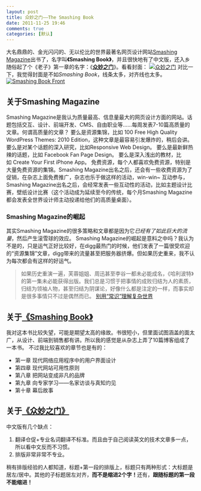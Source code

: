 ```yaml
---
layout: post
title: 众妙之门——The Smashing Book
date: 2011-11-25 19:46
comments: true
categories: [默认]
---
```

大名鼎鼎的、金光闪闪的、无以伦比的世界最著名网页设计网站<a title="Smashing Magazine" href="http://www.smashingmagazine.com/" target="_blank">Smashing Magazine</a>出书了，名字叫<strong>《Smashing Book》</strong>，并且很快地有了中文版，还入乡随俗起了个《老子》第一章的名字：《<strong><a href="http://union.dangdang.com/transfer.php?from=P-298749&amp;ad_type=10&amp;sys_id=1&amp;backurl=http://product.dangdang.com/product.aspx?product_id=20959927">众妙之门</a></strong>》。看看封面：
<a style="background-color: transparent;" href="http://union.dangdang.com/transfer.php?from=P-298749&amp;ad_type=10&amp;sys_id=1&amp;backurl=http://product.dangdang.com/product.aspx?product_id=20959927"><img class="aligncenter size-full wp-image-1028" title="smashing-book-zhcn" src="http://yuguo.us/files/2011/11/smashing-book-zhcn.jpg" alt="众妙之门"   /></a>
对比一下，我觉得封面是不如<em>Smashing Book</em>，线条太多，对齐线也太多。
<a style="background-color: transparent;" href="http://yuguo.us/files/2011/11/smashing-book-front.png"><img class="aligncenter size-full wp-image-1027" title="smashing-book-front" src="http://yuguo.us/files/2011/11/smashing-book-front.png" alt="Smashing Book Front"   /></a>
<h2>关于Smashing Magazine</h2>
Smashing Magazine是我认为质量最高、信息量最大的网页设计方面的网站。话题包括交互、设计、前端开发、CMS、自由职业等……每周发表7-10篇高质量的文章。何谓高质量的文章？
要么是资源集锦，比如 100 Free High Quality WordPress Themes: 2010 Edition，这种文章是最容易引发爆炸的，稍后会讲。
要么是对某个话题的深入研究，比如Responsive Web Design。
要么是最新鲜热辣的话题，比如 Facebook Fan Page Design。
要么是深入浅出的教材，比如 Create Your First iPhone App。
免费资源，每个人都喜欢免费资源，特别是大量免费资源的集锦。Smashing Magazine出名之后，还会有一些收费资源为了促销，在杂志上面免费推广，杂志也乐于做这样的活动，win-win~
互动参与，Smashing Magazine出名之后，会经常发表一些互动性的活动，比如主题设计比赛，壁纸设计比赛（这个活动成为延续至今的传统，每个月Smashing Magazine都会发表全世界设计师主动投递给他们的高质量桌面）。
<h3>Smashing Magazine的崛起</h3>
其实Smashing Magazine的很多策略和文章都是因为它<em>已经有了如此巨大的流量</em>，然后产生滚雪球的效应。
Smashing Magazine的崛起是意料之中吗？我认为不是的，只是运气正好比较好，在digg最热门的时候，他们发表了一篇很受欢迎的“资源集锦”文章，digg带来的流量甚至把服务器挤爆。但如果历史重来，我不认为每次都会有这样的好运气。
<blockquote>如果历史重演一遍，芙蓉姐姐、周迅甚至李谷一都未必能成名，《哈利波特》的第一集未必能获得出版。我们总是习惯于把事情的成败归结为人的素质，归结为领袖人物，甚至归结为阴谋论，好像什么都是注定的一样，而事实却是很多事情只不过是偶然而已。
<a href="http://www.geekonomics10000.com/624" target="_blank">别用“常识”理解复杂世界</a></blockquote>
<h2>关于<a href="http://yuguo.us/files/2011/11/smashing-book-front.png" target="_blank">《Smashing Book》</a></h2>
我对这本书比较失望，可能是期望太高的缘故。书很短小，但里面试图涵盖的面太广，从设计、前端到销售都有讲。所以我的感觉是从杂志上弄了10篇博客组成了一本书。
不过我比较喜欢的章节也是有的：
<ul>
	<li>第一章 现代网络应用程序中的用户界面设计</li>
	<li>第四章 现代网站可用性原则</li>
	<li>第八章 把网站变成非凡的品牌</li>
	<li>第九章 向专家学习——名家访谈与真知灼见</li>
	<li>第十章 幕后故事</li>
</ul>
<h2>关于<a href="http://union.dangdang.com/transfer.php?from=P-298749&amp;ad_type=10&amp;sys_id=1&amp;backurl=http://product.dangdang.com/product.aspx?product_id=20959927" target="_blank">《众妙之门》</a></h2>
中文版有几个缺点：
<ol>
	<li>翻译仓促+专业名词翻译不标准。而且由于自己阅读英文的技术文章多一点，所以看中文反而不习惯。</li>
	<li>排版非常非常不专业。</li>
</ol>
稍有排版经验的人都知道，标题+第一段的排版上，标题只有两种形式：大标题是居左/居中。其他的子标题居左对齐，<strong>而不是缩进2个字！</strong>还有，<strong>跟随标题的第一段不能缩进！</strong>
